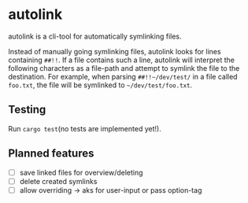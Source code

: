 # autolink

autolink is a cli-tool for automatically symlinking files.

Instead of manually going symlinking files, autolink looks for lines containing `##!!`.
If a file contains such a line, autolink will interpret the following characters as a file-path and attempt to symlink the file to the destination.
For example, when parsing `##!!~/dev/test/` in a file called `foo.txt`, the file will be symlinked to `~/dev/test/foo.txt`.

## Testing

Run `cargo test`(no tests are implemented yet!).

## Planned features

- [ ] save linked files for overview/deleting
- [ ] delete created symlinks
- [ ] allow overriding -> aks for user-input or pass option-tag
